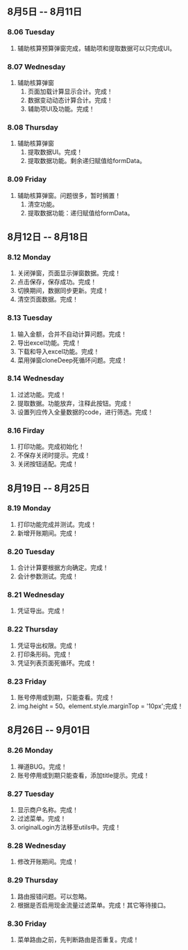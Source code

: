 ## 8月5日 -- 8月11日

### 8.06 Tuesday
1. 辅助核算预算弹窗完成，辅助项和提取数据可以只完成UI。

### 8.07 Wednesday
1. 辅助核算弹窗
   1. 页面加载计算显示合计。完成！
   2. 数据变动动态计算合计。完成！
   3. 辅助项UI及功能。完成！

### 8.08 Thursday
1. 辅助核算弹窗
   1. 提取数据UI。完成！
   2. 提取数据功能。剩余递归赋值给formData。

### 8.09 Friday
1. 辅助核算弹窗。问题很多，暂时搁置！
   1. 清空功能。
   2. 提取数据功能：递归赋值给formData。

## 8月12日 -- 8月18日

### 8.12 Monday
1. 关闭弹窗，页面显示弹窗数据。完成！
2. 点击保存，保存成功。完成！
3. 切换期间，数据同步更新。完成！
4. 清空页面数据。完成！

### 8.13 Tuesday
1. 输入金额，合并不自动计算问题。完成！
2. 导出excel功能。完成！
3. 下载和导入excel功能。完成！
4. 菜用弹窗cloneDeep死循环问题。完成！

### 8.14 Wednesday
1. 过滤功能。完成！
2. 提取数据。功能放弃，注释此按钮。完成！
3. 设置列应传入全量数据的code，进行筛选。完成！

### 8.16 Firday
1. 打印功能。完成初始化！
2. 不保存关闭时提示。完成！
3. 关闭按钮适配。完成！

## 8月19日 -- 8月25日

### 8.19 Monday
1. 打印功能完成并测试。完成！
2. 新增开账期间。完成！

### 8.20 Tuesday
1. 合计计算要根据方向确定。完成！
2. 会计参数测试。完成！

### 8.21 Wednesday
1. 凭证导出。完成！

### 8.22 Thursday
1. 凭证导出权限。完成！
2. 打印条形码。完成！
3. 凭证列表页面死循环。完成！

### 8.23 Friday
1. 账号停用或到期，只能查看。完成！
2. img.height = 50。element.style.marginTop = '10px';完成！

## 8月26日 -- 9月01日

### 8.26 Monday
1. 禅道BUG。完成！
2. 账号停用或到期只能查看，添加title提示。完成！

### 8.27 Tuesday
1. 显示商户名称。完成！
3. 过滤菜单。完成！
5. originalLogin方法移至utils中。完成！

### 8.28 Wednesday
1. 修改开账期间。完成！

### 8.29 Thursday
1. 路由报错问题。可以忽略。
2. 根据是否启用现金流量过滤菜单。完成！其它等待接口。

### 8.30 Friday
1. 菜单路由之前，先判断路由是否重复。完成！
